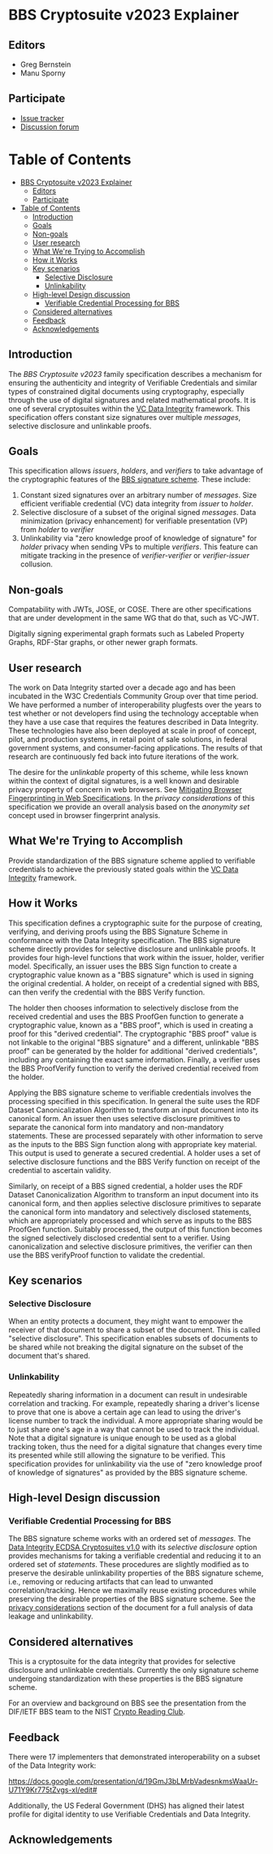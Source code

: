 # BBS Cryptosuite v2023 Explainer

## Editors

- Greg Bernstein
- Manu Sporny

## Participate

- [Issue tracker](https://github.com/w3c/vc-di-bbs/issues)
- [Discussion forum](https://lists.w3.org/Archives/Public/public-vc-wg/)

# Table of Contents

- [BBS Cryptosuite v2023 Explainer](#bbs-cryptosuite-v2023-explainer)
  - [Editors](#editors)
  - [Participate](#participate)
- [Table of Contents](#table-of-contents)
  - [Introduction](#introduction)
  - [Goals](#goals)
  - [Non-goals](#non-goals)
  - [User research](#user-research)
  - [What We're Trying to Accomplish](#what-were-trying-to-accomplish)
  - [How it Works](#how-it-works)
  - [Key scenarios](#key-scenarios)
    - [Selective Disclosure](#selective-disclosure)
    - [Unlinkability](#unlinkability)
  - [High-level Design discussion](#high-level-design-discussion)
    - [Verifiable Credential Processing for BBS](#verifiable-credential-processing-for-bbs)
  - [Considered alternatives](#considered-alternatives)
  - [Feedback](#feedback)
  - [Acknowledgements](#acknowledgements)

## Introduction

The *BBS Cryptosuite v2023* family specification describes a mechanism for
ensuring the authenticity and integrity of Verifiable Credentials and similar
types of constrained  digital documents using cryptography, especially through
the use of digital signatures and related mathematical proofs. It is one of several
cryptosuites within the
[VC Data Integrity](https://www.w3.org/TR/vc-data-integrity) framework.
This specification offers constant size signatures over multiple *messages*,
selective disclosure and unlinkable proofs.

## Goals

This specification allows *issuers*, *holders*, and *verifiers* to take
advantage of the cryptographic features of the [BBS signature scheme](https://datatracker.ietf.org/doc/draft-irtf-cfrg-bbs-signatures/). These include:

1. Constant sized signatures over an arbitrary number of *messages*. Size efficient verifiable credential (VC) data integrity from *issuer* to *holder*.
2. Selective disclosure of a subset of the original signed *messages*. Data minimization (privacy enhancement) for verifiable presentation (VP)  from *holder* to *verifier*
3. Unlinkability via "zero knowledge proof of knowledge of signature" for *holder* privacy when sending VPs to multiple *verifiers*. This feature can mitigate tracking in the presence of *verifier-verifier* or *verifier-issuer* collusion.

## Non-goals

Compatability with JWTs, JOSE, or COSE. There are other specifications that are
under development in the same WG that do that, such as VC-JWT.

Digitally signing experimental graph formats such as Labeled Property Graphs,
RDF-Star graphs, or other newer graph formats.

## User research

The work on Data Integrity started over a decade ago and has been incubated in
the W3C Credentials Community Group over that time period. We have performed a
number of interoperability plugfests over the years to test whether or not
developers find using the technology acceptable when they have a use case that
requires the features described in Data Integrity. These technologies have also
been deployed at scale in proof of concept, pilot, and production systems, in
retail point of sale solutions, in federal government systems, and
consumer-facing applications. The results of that research are continuously fed
back into future iterations of the work.

The desire for the *unlinkable* property of this scheme, while less known within
the context of digital signatures, is a well known and desirable privacy
property of concern in web browsers. See [Mitigating Browser Fingerprinting in
Web Specifications](https://www.w3.org/TR/fingerprinting-guidance/). In the
*privacy considerations* of this specification we provide an overall analysis
based on the *anonymity set* concept used in browser fingerprint analysis.

## What We're Trying to Accomplish

Provide standardization of the BBS signature scheme applied to verifiable
credentials to achieve the previously stated goals within the
[VC Data Integrity](https://www.w3.org/TR/vc-data-integrity) framework.

## How it Works

This specification defines a cryptographic suite for the purpose of creating,
verifying, and deriving proofs using the BBS Signature Scheme in conformance
with the Data Integrity specification. The BBS signature scheme directly
provides for selective disclosure and unlinkable proofs. It provides four
high-level functions that work within the issuer, holder, verifier model.
Specifically, an issuer uses the BBS Sign function to create a cryptographic
value known as a "BBS signature" which is used in signing the original
credential. A holder, on receipt of a credential signed with BBS, can then verify
the credential with the BBS Verify function.

The holder then chooses information to selectively disclose from the received
credential and uses the BBS ProofGen function to generate a cryptographic value,
known as a "BBS proof", which is used in creating a proof for this
"derived credential". The cryptographic "BBS proof" value is not linkable to the
original "BBS signature" and a different, unlinkable "BBS proof" can be
generated by the holder for additional "derived credentials", including any
containing the exact same information. Finally, a verifier uses the BBS
ProofVerify function to verify the derived credential received from the holder.

Applying the BBS signature scheme to verifiable credentials involves the
processing specified in this specification. In general the suite uses the RDF
Dataset Canonicalization Algorithm to transform an input document into its
canonical form. An issuer then uses selective disclosure primitives to separate
the canonical form into mandatory and non-mandatory statements. These are
processed separately with other information to serve as the inputs to the BBS
Sign function along with appropriate key material. This output is used to
generate a secured credential. A holder uses a set of selective disclosure
functions and the BBS Verify function on receipt of the credential to ascertain
validity.

Similarly, on receipt of a BBS signed credential, a holder uses the RDF Dataset
Canonicalization Algorithm to transform an input document into its canonical form,
and then applies selective disclosure primitives to separate the canonical form
into mandatory and selectively disclosed statements, which are appropriately
processed and which serve as inputs to the BBS ProofGen function. Suitably processed,
the output of this function becomes the signed selectively disclosed credential
sent to a verifier. Using canonicalization and selective disclosure primitives,
the verifier can then use the BBS verifyProof function to validate the
credential.

## Key scenarios

### Selective Disclosure

When an entity protects a document, they might want to empower the receiver of
that document to share a subset of the document. This is called "selective
disclosure". This specification enables subsets of
documents to be shared while not breaking the digital signature on the subset of
the document that's shared.

### Unlinkability

Repeatedly sharing information in a document can result in undesirable
correlation and
tracking. For example, repeatedly sharing a driver's license to prove that
one is above a certain age can lead to using the driver's license number to
track the individual. A more appropriate sharing would be to just share one's
age in a way that cannot be used to track the individual. Note that a digital
signature is unique enough to be used as a global tracking token, thus the need
for a digital signature that changes every time its presented while still
allowing the signature to be verified. This specification provides for
unlinkability via the use of "zero knowledge proof of knowledge of signatures"
as provided by the BBS signature scheme.

## High-level Design discussion

### Verifiable Credential Processing for BBS

The BBS signature scheme works with an ordered set of *messages*. The
[Data Integrity ECDSA Cryptosuites v1.0](https://w3c.github.io/vc-di-ecdsa/#ecdsa-sd-2023)
with its *selective disclosure* option provides mechanisms for taking a
verifiable credential and reducing it to an ordered set of *statements*. These
procedures are slightly modified as to preserve the desirable unlinkability
properties of the BBS signature scheme, i.e., removing or reducing artifacts
that can lead to unwanted correlation/tracking. Hence we maximally reuse existing
procedures while preserving the desirable properties of the BBS signature scheme.
See the
[privacy considerations](https://w3c.github.io/vc-di-bbs/#privacy-considerations)
section of the document for a full analysis of data leakage and unlinkability.

## Considered alternatives

This is a cryptosuite for the data integrity that provides for selective
disclosure and unlinkable credentials. Currently the only signature scheme
undergoing standardization with these properties is the BBS signature scheme.

For an overview and background on BBS see the presentation from the DIF/IETF BBS
team to the NIST [Crypto Reading Club](https://csrc.nist.gov/csrc/media/presentations/2023/crclub-2023-10-18/images-media/20231018-crypto-club--greg-and-vasilis--slides--BBS.pdf).

## Feedback

There were 17 implementers that demonstrated interoperability on a subset of the
Data Integrity work:

https://docs.google.com/presentation/d/19GmJ3bLMrbVadesnkmsWaaUr-U71Y9Kr775tZvgs-xI/edit#

Additionally, the US Federal Government (DHS) has aligned their latest profile
for digital identity to use Verifiable Credentials and Data Integrity.

## Acknowledgements

